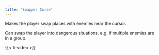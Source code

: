 ```yaml
---
title: 'Swapper Curse'
---
```


Makes the player swap places with enemies near the cursor.

Can swap the player into dangerous situations, e.g. if multiple enemies are in a group.

{{< ti-video >}}
